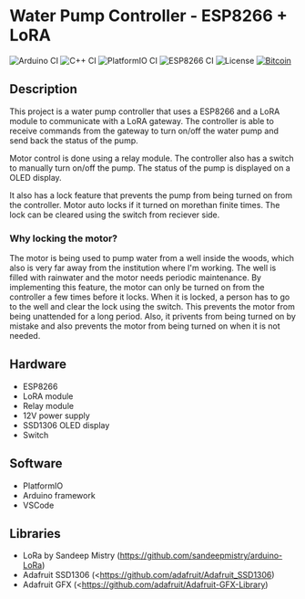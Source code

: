 <!-- Generate Readme file for this project -->

# Water Pump Controller - ESP8266 + LoRA

<!-- Badges - Arduino, C++, PlatformIO, ESP8266 -->
![Arduino CI](https://img.shields.io/badge/Arduino-00979D?style=for-the-badge&logo=Arduino&logoColor=white)
![C++ CI](https://img.shields.io/badge/C%2B%2B-00599C?style=for-the-badge&logo=c%2B%2B&logoColor=white)
![PlatformIO CI](https://img.shields.io/static/v1?label=Build&message=PlatformIO&color=orange&style=for-the-badge)
![ESP8266 CI](https://img.shields.io/static/v1?label=ESP8266&message=NodeMCU&logo=espressif&color=orange&style=for-the-badge)
![License](https://img.shields.io/github/license/amjed-ali-k/WaterPumpAutomation?style=for-the-badge)
[![Bitcoin](https://img.shields.io/badge/Bitcoin-F7931A?logo=bitcoin&logoColor=fff&style=for-the-badge
)](bitcoin://bc1qum3cr9cj7lxkyqgsljzphcugaprr3thhk5yl8r)

## Description

This project is a water pump controller that uses a ESP8266 and a LoRA module to communicate with a LoRA gateway. The controller is able to receive commands from the gateway to turn on/off the water pump and send back the status of the pump.

Motor control is done using a relay module. The controller also has a switch to manually turn on/off the pump. The status of the pump is displayed on a OLED display.

It also has a lock feature that prevents the pump from being turned on from the controller. Motor auto locks if it turned on morethan finite times.  The lock can be cleared using the switch from reciever side.

### Why locking the motor?

The motor is being used to pump water from a well inside the woods, which also is very far away from the institution where I'm working. The well is filled with rainwater and the motor needs periodic maintenance. By implementing this feature, the motor can only be turned on from the controller a few times before it locks. When it is locked, a person has to go to the well and clear the lock using the switch. This prevents the motor from being unattended for a long period. Also, it privents from being turned on by mistake and also prevents the motor from being turned on when it is not needed.

## Hardware

- ESP8266
- LoRA module
- Relay module
- 12V power supply
- SSD1306 OLED display
- Switch

## Software

- PlatformIO
- Arduino framework
- VSCode

## Libraries

- LoRa by Sandeep Mistry (<https://github.com/sandeepmistry/arduino-LoRa>)
- Adafruit SSD1306 (<<https://github.com/adafruit/Adafruit_SSD1306>)
- Adafruit GFX (<<https://github.com/adafruit/Adafruit-GFX-Library>)
